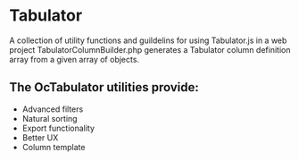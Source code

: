 # Tabulator

A collection of utility functions and guildelins for using Tabulator.js in a web project
TabulatorColumnBuilder.php generates a Tabulator column definition array from a given array of objects.

## The OcTabulator utilities provide:

- Advanced filters
- Natural sorting
- Export functionality
- Better UX
- Column template 
